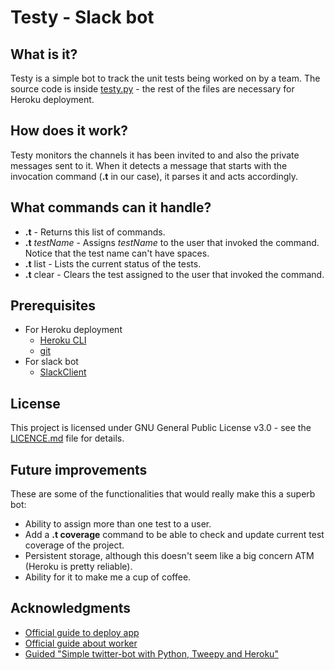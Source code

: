 # Testy - Slack bot

## What is it?

Testy is a simple bot to track the unit tests being worked on by a team. The source code is inside [testy.py](testy.py) - the rest of the files are necessary for Heroku deployment.

## How does it work?

Testy monitors the channels it has been invited to and also the private messages sent to it.
When it detects a message that starts with the invocation command (**.t** in our case), it parses it
and acts accordingly.

## What commands can it handle?

* **.t** - Returns this list of commands.
* **.t** _testName_ - Assigns _testName_ to the user that invoked the command. Notice that the test name can't have spaces.
* **.t** list - Lists the current status of the tests.
* **.t** clear - Clears the test assigned to the user that invoked the command.

## Prerequisites 

* For Heroku deployment
    * [Heroku CLI](https://devcenter.heroku.com/articles/getting-started-with-python#set-up)
    * [git](https://git-scm.com/downloads)
* For slack bot
    * [SlackClient](https://pypi.python.org/pypi/slackclient)

## License

This project is licensed under GNU General Public License v3.0 - see the [LICENCE.md](LICENCE.md) file for details.

## Future improvements

These are some of the functionalities that would really make this a superb bot:
* Ability to assign more than one test to a user.
* Add a **.t coverage** command to be able to check and update current test coverage of the project.
* Persistent storage, although this doesn't seem like a big concern ATM (Heroku is pretty reliable).
* Ability for it to make me a cup of coffee.

## Acknowledgments

* [Official guide to deploy app](https://devcenter.heroku.com/articles/getting-started-with-python#introduction)
* [Official guide about worker](https://devcenter.heroku.com/articles/background-jobs-queueing)
* [Guided "Simple twitter-bot with Python, Tweepy and Heroku"](http://briancaffey.github.io/2016/04/05/twitter-bot-tutorial.html)
